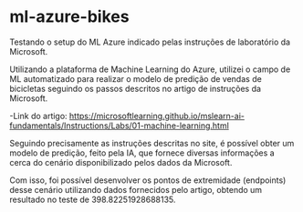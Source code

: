 # ml-azure-bikes
Testando o setup do ML Azure indicado pelas instruções de laboratório da Microsoft.

Utilizando a plataforma de Machine Learning do Azure, utilizei o campo de ML automatizado para realizar o modelo de predição de vendas de bicicletas seguindo os passos descritos no artigo de instruções da Microsoft.

-Link do artigo: https://microsoftlearning.github.io/mslearn-ai-fundamentals/Instructions/Labs/01-machine-learning.html

Seguindo precisamente as instruções descritas no site, é possível obter um modelo de predição, feito pela IA, que fornece diversas informações a cerca do cenário disponibilizado pelos dados da Microsoft.

Com isso, foi possível desenvolver os pontos de extremidade (endpoints) desse cenário utilizando dados fornecidos pelo artigo, obtendo um resultado no teste de 398.82251928688135.


